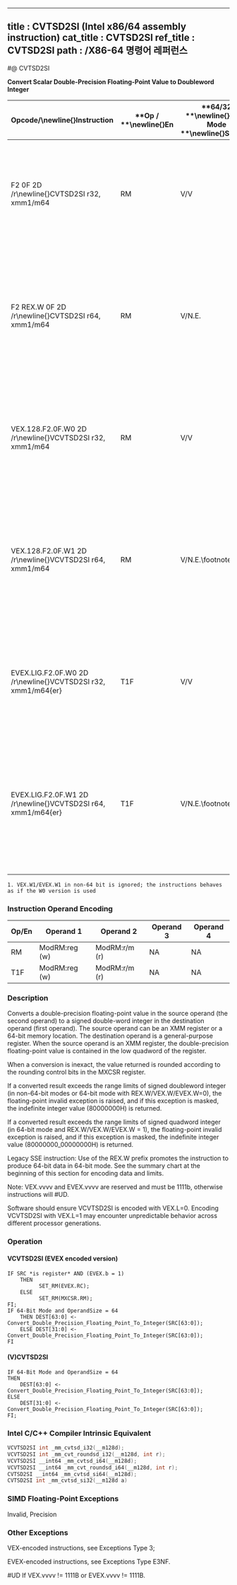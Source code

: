 ----------------------------
title : CVTSD2SI (Intel x86/64 assembly instruction)
cat_title : CVTSD2SI
ref_title : CVTSD2SI
path : /X86-64 명령어 레퍼런스
----------------------------
#@ CVTSD2SI

**Convert Scalar Double-Precision Floating-Point Value to Doubleword Integer**

|**Opcode/**\newline{}**Instruction**|**Op / **\newline{}**En**|**64/32 **\newline{}**bit Mode **\newline{}**Support**|**CPUID **\newline{}**Feature **\newline{}**Flag**|**Description**|
|------------------------------------|-------------------------|------------------------------------------------------|--------------------------------------------------|---------------|
|F2 0F 2D /r\newline{}CVTSD2SI r32, xmm1/m64|RM|V/V|SSE2|Convert one double-precision floating-point value from xmm1/m64 to one signed doubleword integer r32.|
|F2 REX.W 0F 2D /r\newline{}CVTSD2SI r64, xmm1/m64|RM|V/N.E.|SSE2|Convert one double-precision floating-point value from xmm1/m64 to one signed quadword integer sign-extended into r64.|
|VEX.128.F2.0F.W0 2D /r\newline{}VCVTSD2SI r32, xmm1/m64|RM|V/V|AVX|Convert one double-precision floating-point value from xmm1/m64 to one signed doubleword integer r32.|
|VEX.128.F2.0F.W1 2D /r\newline{}VCVTSD2SI r64, xmm1/m64|RM|V/N.E.\footnote{1}|AVX|Convert one double-precision floating-point value from xmm1/m64 to one signed quadword integer sign-extended into r64.|
|EVEX.LIG.F2.0F.W0 2D /r\newline{}VCVTSD2SI r32, xmm1/m64{er}|T1F|V/V|AVX512F|Convert one double-precision floating-point value from xmm1/m64 to one signed doubleword integer r32.|
|EVEX.LIG.F2.0F.W1 2D /r\newline{}VCVTSD2SI r64, xmm1/m64{er}|T1F|V/N.E.\footnote{1}|AVX512F|Convert one double-precision floating-point value from xmm1/m64 to one signed quadword integer sign-extended into r64.|
||||||

```note
1. VEX.W1/EVEX.W1 in non-64 bit is ignored; the instructions behaves as if the W0 version is used
```
### Instruction Operand Encoding


|Op/En|Operand 1|Operand 2|Operand 3|Operand 4|
|-----|---------|---------|---------|---------|
|RM|ModRM:reg (w)|ModRM:r/m (r)|NA|NA|
|T1F|ModRM:reg (w)|ModRM:r/m (r)|NA|NA|
### Description


Converts a double-precision floating-point value in the source operand (the second operand) to a signed double-word integer in the destination operand (first operand). The source operand can be an XMM register or a 64-bit memory location. The destination operand is a general-purpose register. When the source operand is an XMM register, the double-precision floating-point value is contained in the low quadword of the register.

When a conversion is inexact, the value returned is rounded according to the rounding control bits in the MXCSR register. 

If a converted result exceeds the range limits of signed doubleword integer (in non-64-bit modes or 64-bit mode with REX.W/VEX.W/EVEX.W=0), the floating-point invalid exception is raised, and if this exception is masked, the indefinite integer value (80000000H) is returned.

If a converted result exceeds the range limits of signed quadword integer (in 64-bit mode and REX.W/VEX.W/EVEX.W = 1), the floating-point invalid exception is raised, and if this exception is masked, the indefinite integer value (80000000_00000000H) is returned.

Legacy SSE instruction: Use of the REX.W prefix promotes the instruction to produce 64-bit data in 64-bit mode. See the summary chart at the beginning of this section for encoding data and limits.

Note: VEX.vvvv and EVEX.vvvv are reserved and must be 1111b, otherwise instructions will #UD.

Software should ensure VCVTSD2SI is encoded with VEX.L=0. Encoding VCVTSD2SI with VEX.L=1 may encounter unpredictable behavior across different processor generations.


### Operation
#### VCVTSD2SI (EVEX encoded version)
```info-verb
IF SRC *is register* AND (EVEX.b = 1) 
    THEN
          SET_RM(EVEX.RC);
    ELSE 
          SET_RM(MXCSR.RM);
FI;
IF 64-Bit Mode and OperandSize = 64
    THEN DEST[63:0]  <-  Convert_Double_Precision_Floating_Point_To_Integer(SRC[63:0]);
    ELSE DEST[31:0]  <-  Convert_Double_Precision_Floating_Point_To_Integer(SRC[63:0]);
FI
```
#### (V)CVTSD2SI 
```info-verb
IF 64-Bit Mode and OperandSize = 64
THEN
    DEST[63:0] <-  Convert_Double_Precision_Floating_Point_To_Integer(SRC[63:0]);
ELSE
    DEST[31:0]  <- Convert_Double_Precision_Floating_Point_To_Integer(SRC[63:0]);
FI;
```

### Intel C/C++ Compiler Intrinsic Equivalent

```cpp
VCVTSD2SI int _mm_cvtsd_i32(__m128d);
VCVTSD2SI int _mm_cvt_roundsd_i32(__m128d, int r);
VCVTSD2SI __int64 _mm_cvtsd_i64(__m128d);
VCVTSD2SI __int64 _mm_cvt_roundsd_i64(__m128d, int r);
CVTSD2SI __int64 _mm_cvtsd_si64(__m128d);
CVTSD2SI int _mm_cvtsd_si32(__m128d a)
```
### SIMD Floating-Point Exceptions


Invalid, Precision

### Other Exceptions


VEX-encoded instructions, see Exceptions Type 3; 

EVEX-encoded instructions, see Exceptions Type E3NF.

#UD If VEX.vvvv != 1111B or EVEX.vvvv != 1111B.

